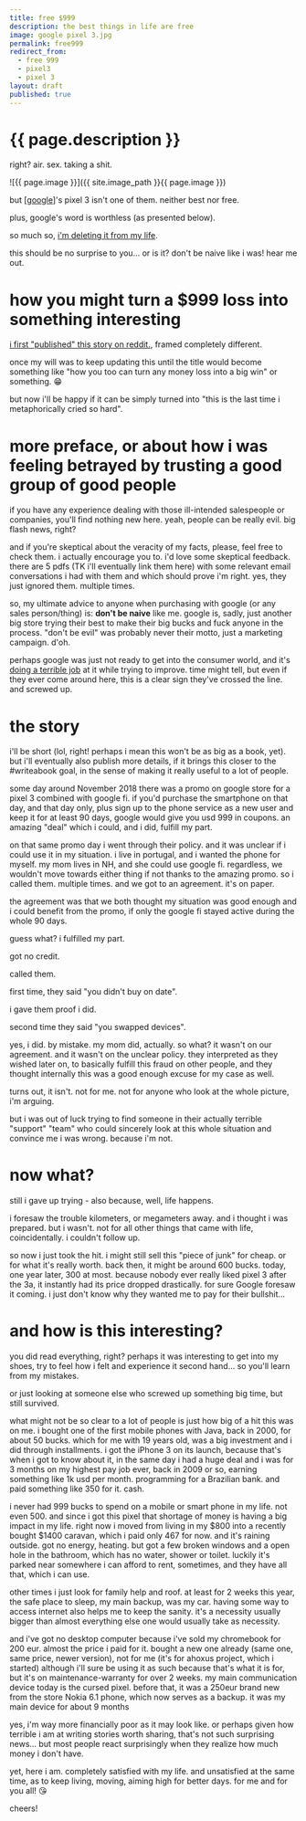 ```yaml
---
title: free $999
description: the best things in life are free
image: google pixel 3.jpg
permalink: free999
redirect_from:
  - free 999
  - pixel3
  - pixel 3
layout: draft
published: true
---
```


# {{ page.description }}

right? air. sex. taking a shit.

![{{ page.image }}]({{ site.image_path }}{{ page.image }})

but [[google](/google)]'s pixel 3 isn't one of them. neither best nor free.

plus, google's word is worthless (as presented below).

so much so, [i'm deleting it from my life](/delete).

this should be no surprise to you... or is it? don't be naive like i was! hear me out.

# how you might turn a $999 loss into something interesting

[i first "published" this story on reddit.](https://www.reddit.com/r/ProjectFi/comments/ayz6o5/comment/encpau1), framed completely different.

once my will was to keep updating this until the title would become something like "how you too can turn any money loss into a big win" or something. 😁

but now i'll be happy if it can be simply turned into "this is the last time i metaphorically cried so hard".

# more preface, or about how i was feeling betrayed by trusting a good group of good people

if you have any experience dealing with those ill-intended salespeople or companies, you'll find nothing new here. yeah, people can be really evil. big flash news, right?

and if you're skeptical about the veracity of my facts, please, feel free to check them. i actually encourage you to. i'd love some skeptical feedback. there are 5 pdfs (TK i'll eventually link them here) with some relevant email conversations i had with them and which should prove i'm right. yes, they just ignored them. multiple times.

so, my ultimate advice to anyone when purchasing with google (or any sales person/thing) is: **don't be naive** like me. google is, sadly, just another big store trying their best to make their big bucks and fuck anyone in the process. "don't be evil" was probably never their motto, just a marketing campaign. d'oh.

perhaps google was just not ready to get into the consumer world, and it's [doing a terrible job](https://www.androidpolice.com/2019/04/19/passive-aggressive-level-9000-instead-of-a-refund-google-sent-someone-10-pink-pixel-3s/) at it while trying to improve. time might tell, but even if they ever come around here, this is a clear sign they've crossed the line. and screwed up.

# the story

i'll be short (lol, right! perhaps i mean this won't be as big as a book, yet). but i'll eventually also publish more details, if it brings this closer to the #writeabook goal, in the sense of making it really useful to a lot of people.

some day around November 2018 there was a promo on google store for a pixel 3 combined with google fi. if you'd purchase the smartphone on that day, and that day only, plus sign up to the phone service as a new user and keep it for at least 90 days, google would give you usd 999 in coupons. an amazing "deal" which i could, and i did, fulfill my part.

on that same promo day i went through their policy. and it was unclear if i could use it in my situation. i live in portugal, and i wanted the phone for myself. my mom lives in NH, and she could use google fi. regardless, we wouldn't move towards either thing if not thanks to the amazing promo. so i called them. multiple times. and we got to an agreement. it's on paper.

the agreement was that we both thought my situation was good enough and i could benefit from the promo, if only the google fi stayed active during the whole 90 days.

guess what? i fulfilled my part.

got no credit.

called them.

first time, they said "you didn't buy on date".

i gave them proof i did.

second time they said "you swapped devices".

yes, i did. by mistake. my mom did, actually. so what? it wasn't on our agreement. and it wasn't on the unclear policy. they interpreted as they wished later on, to basically fulfill this fraud on other people, and they thought internally this was a good enough excuse for my case as well.

turns out, it isn't. not for me. not for anyone who look at the whole picture, i'm arguing.

but i was out of luck trying to find someone in their actually terrible "support" "team" who could sincerely look at this whole situation and convince me i was wrong. because i'm not.

# now what?

still i gave up trying - also because, well, life happens.

i foresaw the trouble kilometers, or megameters away. and i thought i was prepared. but i wasn't. not for all other things that came with life, coincidentally. i couldn't follow up.

so now i just took the hit. i might still sell this "piece of junk" for cheap. or for what it's really worth. back then, it might be around 600 bucks. today, one year later, 300 at most. because nobody ever really liked pixel 3 after the 3a, it instantly had its price dropped drastically. for sure Google foresaw it coming. i just don't know why they wanted me to pay for their bullshit...

# and how is this interesting?

you did read everything, right? perhaps it was interesting to get into my shoes, try to feel how i felt and experience it second hand... so you'll learn from my mistakes.

or just looking at someone else who screwed up something big time, but still survived.

what might not be so clear to a lot of people is just how big of a hit this was on me. i bought one of the first mobile phones with Java, back in 2000, for about 50 bucks. which for me with 19 years old, was a big investment and i did through installments. i got the iPhone 3 on its launch, because that's when i got to know about it, in the same day i had a huge deal and i was for 3 months on my highest pay job ever, back in 2009 or so, earning something like 1k usd per month. programming for a Brazilian bank. and paid something like 350 for it. cash.

i never had 999 bucks to spend on a mobile or smart phone in my life. not even 500. and since i got this pixel that shortage of money is having a big impact in my life. right now i moved from living in my $800 into a recently bought $1400 caravan, which i paid only 467 for now. and it's raining outside. got no energy, heating. but got a few broken windows and a open hole in the bathroom, which has no water, shower or toilet. luckily it's parked near somewhere i can afford to rent, sometimes, and they have all that, which i can use.

other times i just look for family help and roof. at least for 2 weeks this year, the safe place to sleep, my main backup, was my car. having some way to access internet also helps me to keep the sanity. it's a necessity usually bigger than almost everything else one would usually take as necessity.

and i've got no desktop computer because i've sold my chromebook for 200 eur. almost the price i paid for it. bought a new one already (same one, same price, newer version), not for me (it's for ahoxus project, which i started) although i'll sure be using it as such because that's what it is for, but it's on maintenance-warranty for over 2 weeks. my main communication device today is the cursed pixel. before that, it was a 250eur brand new from the store Nokia 6.1 phone, which now serves as a backup. it was my main device for about 9 months

yes, i'm way more financially poor as it may look like. or perhaps given how terrible i am at writing stories worth sharing, that's not such surprising news... but most people react surprisingly when they realize how much money i don't have.

yet, here i am. completely satisfied with my life. and unsatisfied at the same time, as to keep living, moving, aiming high for better days. for me and for you all! 😘

cheers!

<!-- for my self future reference: Case ID \[6-2580000026096\] -->

